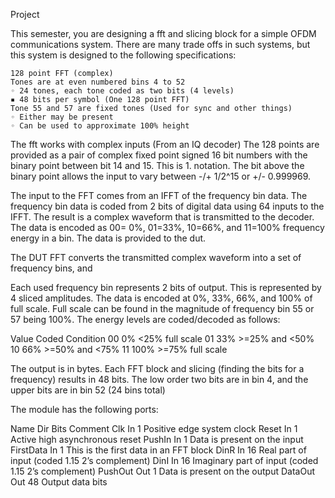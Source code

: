 Project

This semester, you are designing a fft and slicing block for a simple OFDM communications system.
There are many trade offs in such systems, but this system is designed to the following specifications:

    128 point FFT (complex)
    Tones are at even numbered bins 4 to 52
    ◦ 24 tones, each tone coded as two bits (4 levels)
    ▪ 48 bits per symbol (One 128 point FFT)
    Tone 55 and 57 are fixed tones (Used for sync and other things)
    ◦ Either may be present
    ◦ Can be used to approximate 100% height

The fft works with complex inputs (From an IQ decoder) The 128 points are provided as a pair of
complex fixed point signed 16 bit numbers with the binary point between bit 14 and 15. This is 1.
notation. The bit above the binary point allows the input to vary between -/+ 1/2^15 or +/- 0.999969.

The input to the FFT comes from an IFFT of the frequency bin data. The frequency bin data is coded
from 2 bits of digital data using 64 inputs to the IFFT. The result is a complex waveform that is
transmitted to the decoder. The data is encoded as 00= 0%, 01=33%, 10=66%, and 11=100%
frequency energy in a bin. The data is provided to the dut.

The DUT FFT converts the transmitted complex waveform into a set of frequency bins, and

Each used frequency bin represents 2 bits of output. This is represented by 4 sliced amplitudes. The
data is encoded at 0%, 33%, 66%, and 100% of full scale. Full scale can be found in the magnitude of
frequency bin 55 or 57 being 100%. The energy levels are coded/decoded as follows:

Value Coded Condition
00 0% <25% full scale
01 33% >=25% and <50%
10 66% >=50% and <75%
11 100% >=75% full scale

The output is in bytes. Each FFT block and slicing (finding the bits for a frequency) results in 48 bits.
The low order two bits are in bin 4, and the upper bits are in bin 52 (24 bins total)

The module has the following ports:

Name Dir Bits Comment
Clk In 1 Positive edge system clock
Reset In 1 Active high asynchronous reset
PushIn In 1 Data is present on the input
FirstData In 1 This is the first data in an FFT block
DinR In 16 Real part of input (coded 1.15 2’s complement)
DinI In 16 Imaginary part of input (coded 1.15 2’s complement)
PushOut Out 1 Data is present on the output
DataOut Out 48 Output data bits
